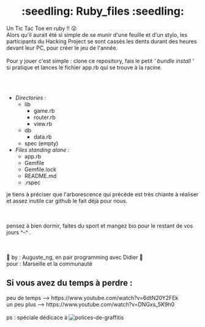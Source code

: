 <h1 align="center"> :seedling: Ruby_files :seedling: </h1>
<p>Un Tic Tac Toe en ruby !! 😲<br/>
Alors qu'il aurait été si simple de se munir d'une feuille et d'un stylo, les participants du Hacking Project se sont cassés les dents durant des heures devant leur PC, pour créer le jeu de l'année.<br/>
<br/>
Pour y jouer c'est simple : clone ce repository, fais le petit <em>' bundle install '</em> si pratique et lances le fichier app.rb qui se trouve à la racine.<br/></p>
<br/><br/>
<ul><li><em>Directories :</em><ul><li>lib<ul><li>game.rb</li><li>router.rb</li><li>view.rb</li></ul></li><li>db<ul><li>data.rb</li></ul></li><li>spec (empty)</li></ul></li><li><em>Files standing alone :</em> <ul><li>app.rb</li><li>Gemfile</li><li>Gemfile.lock</li><li>README.md</li><li>.rspec</li></ul></li></ul>
<p>je tiens à préciser que l'arborescence qui précède est très chiante à réaliser et assez inutile car github le fait déjà pour nous.</p>
<br/>
<br/>
pensez à bien dormir, faites du sport et mangez bio pour le restant de vos jours ^-^ .<br/>
<br/>
<br/>
<p>🧬  by : Auguste_ng, en pair programming avec Didier 🧬 <br/>
pour : Marseille et la communauté </p>

<h2>Si vous avez du temps à perdre :</h2>
peu de temps --> https://www.youtube.com/watch?v=6dtN20Y2FEk <br />
un peu plus  --> https://www.youtube.com/watch?v=DNGxs_5K9h0
<br><br>
ps : spéciale dédicace à 
<img src="https://fontmeme.com/permalink/190124/2850d0c58d669c550fae1fcd64469ae1.png" alt="polices-de-graffitis" border="0">
